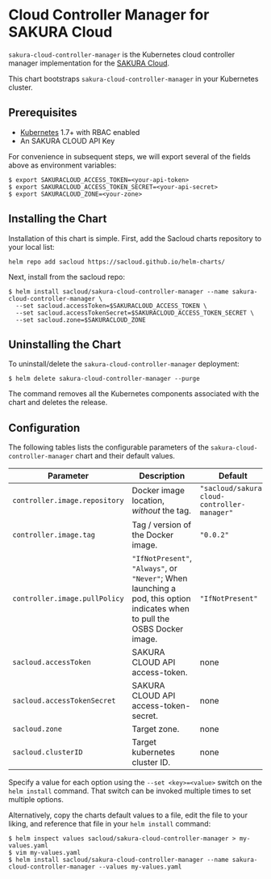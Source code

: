 # Cloud Controller Manager for SAKURA Cloud

`sakura-cloud-controller-manager` is the Kubernetes cloud controller manager implementation for the [SAKURA Cloud](https://cloud.sakura.ad.jp/).

This chart bootstraps `sakura-cloud-controller-manager` in your Kubernetes cluster.

## Prerequisites

- [Kubernetes](https://kubernetes.io/) 1.7+ with RBAC enabled
- An SAKURA CLOUD API Key

For convenience in subsequent steps, we will export several of the fields above
as environment variables:

```console
$ export SAKURACLOUD_ACCESS_TOKEN=<your-api-token>
$ export SAKURACLOUD_ACCESS_TOKEN_SECRET=<your-api-secret>
$ export SAKURACLOUD_ZONE=<your-zone>
```

## Installing the Chart

Installation of this chart is simple. First, add the Sacloud charts repository to your local list:

```console
helm repo add sacloud https://sacloud.github.io/helm-charts/
```                                             

Next, install from the sacloud repo:

```console
$ helm install sacloud/sakura-cloud-controller-manager --name sakura-cloud-controller-manager \
  --set sacloud.accessToken=$SAKURACLOUD_ACCESS_TOKEN \
  --set sacloud.accessTokenSecret=$SAKURACLOUD_ACCESS_TOKEN_SECRET \
  --set sacloud.zone=$SAKURACLOUD_ZONE
```

## Uninstalling the Chart

To uninstall/delete the `sakura-cloud-controller-manager` deployment:

```console
$ helm delete sakura-cloud-controller-manager --purge
```

The command removes all the Kubernetes components associated with the chart and
deletes the release.

## Configuration

The following tables lists the configurable parameters of the `sakura-cloud-controller-manager` chart and their default values.

| Parameter                   | Description | Default |
| --------------------------- | ----------- | ------- |
| `controller.image.repository` | Docker image location, _without_ the tag. | `"sacloud/sakura-cloud-controller-manager"` |
| `controller.image.tag`        | Tag / version of the Docker image. | `"0.0.2"` |
| `controller.image.pullPolicy` | `"IfNotPresent"`, `"Always"`, or `"Never"`; When launching a pod, this option indicates when to pull the OSBS Docker image. | `"IfNotPresent"` |
| `sacloud.accessToken`         | SAKURA CLOUD API access-token. | none |
| `sacloud.accessTokenSecret`   | SAKURA CLOUD API access-token-secret. | none |
| `sacloud.zone`                | Target zone. | none |
| `sacloud.clusterID`           | Target kubernetes cluster ID. | none |

Specify a value for each option using the `--set <key>=<value>` switch on the
`helm install` command. That switch can be invoked multiple times to set
multiple options.

Alternatively, copy the charts default values to a file, edit the file to your
liking, and reference that file in your `helm install` command:

```console
$ helm inspect values sacloud/sakura-cloud-controller-manager > my-values.yaml
$ vim my-values.yaml
$ helm install sacloud/sakura-cloud-controller-manager --name sakura-cloud-controller-manager --values my-values.yaml
```

